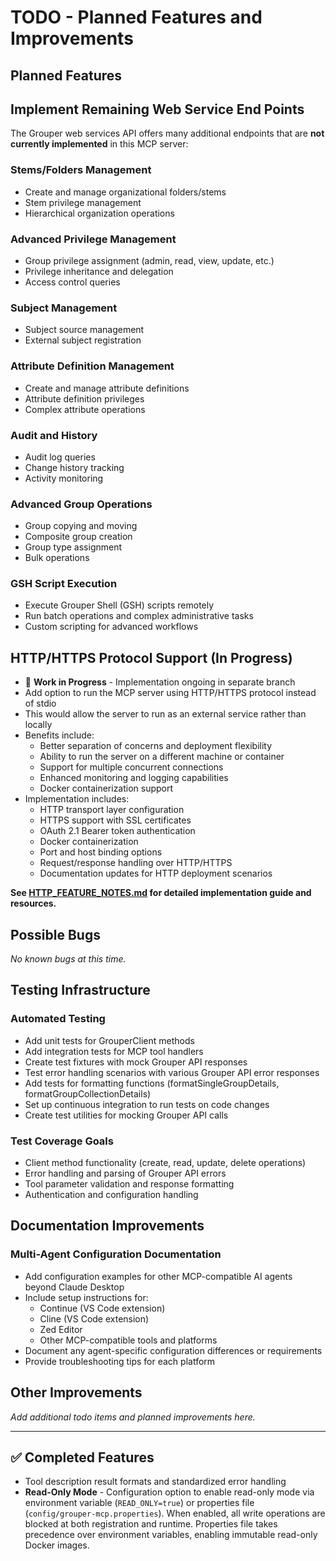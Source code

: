 # TODO - Planned Features and Improvements

## Planned Features

## Implement Remaining Web Service End Points

The Grouper web services API offers many additional endpoints that are **not currently implemented** in this MCP server:

### Stems/Folders Management
- Create and manage organizational folders/stems
- Stem privilege management
- Hierarchical organization operations

### Advanced Privilege Management
- Group privilege assignment (admin, read, view, update, etc.)
- Privilege inheritance and delegation
- Access control queries

### Subject Management
- Subject source management
- External subject registration

### Attribute Definition Management
- Create and manage attribute definitions
- Attribute definition privileges
- Complex attribute operations

### Audit and History
- Audit log queries
- Change history tracking
- Activity monitoring

### Advanced Group Operations
- Group copying and moving
- Composite group creation
- Group type assignment
- Bulk operations

### GSH Script Execution
- Execute Grouper Shell (GSH) scripts remotely
- Run batch operations and complex administrative tasks
- Custom scripting for advanced workflows

## HTTP/HTTPS Protocol Support (In Progress)
- 🚧 **Work in Progress** - Implementation ongoing in separate branch
- Add option to run the MCP server using HTTP/HTTPS protocol instead of stdio
- This would allow the server to run as an external service rather than locally
- Benefits include:
  - Better separation of concerns and deployment flexibility
  - Ability to run the server on a different machine or container
  - Support for multiple concurrent connections
  - Enhanced monitoring and logging capabilities
  - Docker containerization support
- Implementation includes:
  - HTTP transport layer configuration
  - HTTPS support with SSL certificates
  - OAuth 2.1 Bearer token authentication
  - Docker containerization
  - Port and host binding options
  - Request/response handling over HTTP/HTTPS
  - Documentation updates for HTTP deployment scenarios

**See [HTTP_FEATURE_NOTES.md](HTTP_FEATURE_NOTES.md) for detailed implementation guide and resources.**

## Possible Bugs

_No known bugs at this time._

## Testing Infrastructure

### Automated Testing
- Add unit tests for GrouperClient methods
- Add integration tests for MCP tool handlers
- Create test fixtures with mock Grouper API responses
- Test error handling scenarios with various Grouper API error responses
- Add tests for formatting functions (formatSingleGroupDetails, formatGroupCollectionDetails)
- Set up continuous integration to run tests on code changes
- Create test utilities for mocking Grouper API calls

### Test Coverage Goals
- Client method functionality (create, read, update, delete operations)
- Error handling and parsing of Grouper API errors
- Tool parameter validation and response formatting
- Authentication and configuration handling

## Documentation Improvements

### Multi-Agent Configuration Documentation
- Add configuration examples for other MCP-compatible AI agents beyond Claude Desktop
- Include setup instructions for:
  - Continue (VS Code extension)
  - Cline (VS Code extension)
  - Zed Editor
  - Other MCP-compatible tools and platforms
- Document any agent-specific configuration differences or requirements
- Provide troubleshooting tips for each platform

## Other Improvements

_Add additional todo items and planned improvements here._

---

## ✅ Completed Features

- Tool description result formats and standardized error handling
- **Read-Only Mode** - Configuration option to enable read-only mode via environment variable (`READ_ONLY=true`) or properties file (`config/grouper-mcp.properties`). When enabled, all write operations are blocked at both registration and runtime. Properties file takes precedence over environment variables, enabling immutable read-only Docker images.